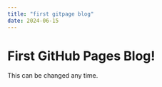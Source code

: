 ```yaml
---
title: "first gitpage blog"
date: 2024-06-15
---
```


# First GitHub Pages Blog!
This can be changed any time.
